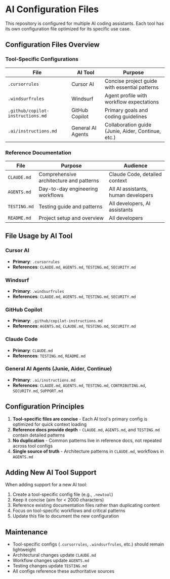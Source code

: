 # AI Configuration Files

This repository is configured for multiple AI coding assistants. Each tool has its own configuration file optimized for its specific use case.

## Configuration Files Overview

### Tool-Specific Configurations

| File                              | AI Tool           | Purpose                                            |
| --------------------------------- | ----------------- | -------------------------------------------------- |
| `.cursorrules`                    | Cursor AI         | Concise project guide with essential patterns      |
| `.windsurfrules`                  | Windsurf          | Agent profile with workflow expectations           |
| `.github/copilot-instructions.md` | GitHub Copilot    | Primary goals and coding guidelines                |
| `.ai/instructions.md`             | General AI Agents | Collaboration guide (Junie, Aider, Continue, etc.) |

### Reference Documentation

| File         | Purpose                                 | Audience                            |
| ------------ | --------------------------------------- | ----------------------------------- |
| `CLAUDE.md`  | Comprehensive architecture and patterns | Claude Code, detailed context       |
| `AGENTS.md`  | Day-to-day engineering workflows        | All AI assistants, human developers |
| `TESTING.md` | Testing guide and patterns              | All developers, AI assistants       |
| `README.md`  | Project setup and overview              | All developers                      |

## File Usage by AI Tool

### Cursor AI

- **Primary**: `.cursorrules`
- **References**: `CLAUDE.md`, `AGENTS.md`, `TESTING.md`, `SECURITY.md`

### Windsurf

- **Primary**: `.windsurfrules`
- **References**: `CLAUDE.md`, `AGENTS.md`, `TESTING.md`, `SECURITY.md`

### GitHub Copilot

- **Primary**: `.github/copilot-instructions.md`
- **References**: `AGENTS.md`, `CLAUDE.md`, `TESTING.md`, `SECURITY.md`

### Claude Code

- **Primary**: `CLAUDE.md`
- **References**: `TESTING.md`, `README.md`

### General AI Agents (Junie, Aider, Continue)

- **Primary**: `.ai/instructions.md`
- **References**: `CLAUDE.md`, `AGENTS.md`, `TESTING.md`, `CONTRIBUTING.md`, `SECURITY.md`, `SUPPORT.md`

## Configuration Principles

1. **Tool-specific files are concise** - Each AI tool's primary config is optimized for quick context loading
2. **Reference docs provide depth** - `CLAUDE.md`, `AGENTS.md`, and `TESTING.md` contain detailed patterns
3. **No duplication** - Common patterns live in reference docs, not repeated across tool configs
4. **Single source of truth** - Architecture patterns in `CLAUDE.md`, workflows in `AGENTS.md`

## Adding New AI Tool Support

When adding support for a new AI tool:

1. Create a tool-specific config file (e.g., `.newtool`)
2. Keep it concise (aim for < 2000 characters)
3. Reference existing documentation files rather than duplicating content
4. Focus on tool-specific workflows and critical patterns
5. Update this file to document the new configuration

## Maintenance

- Tool-specific configs (`.cursorrules`, `.windsurfrules`, etc.) should remain lightweight
- Architectural changes update `CLAUDE.md`
- Workflow changes update `AGENTS.md`
- Testing changes update `TESTING.md`
- All configs reference these authoritative sources
